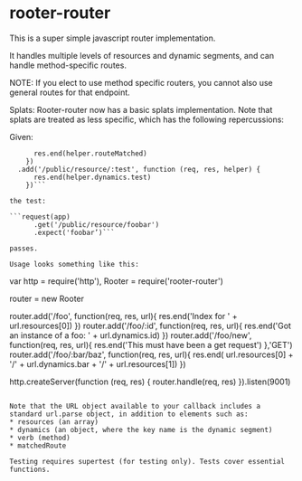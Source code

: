 # rooter-router

This is a super simple javascript router implementation.

It handles multiple levels of resources and dynamic segments, and can handle method-specific routes.

NOTE: If you elect to use method specific routers, you cannot also use general routes for that endpoint.

Splats: Rooter-router now has a basic splats implementation. Note that splats are treated as less specific, which has the following repercussions:

Given:
```testRouter.add('/public/*', function (req, res, helper) {
      res.end(helper.routeMatched)
    })
  .add('/public/resource/:test', function (req, res, helper) {
      res.end(helper.dynamics.test)
    })```

the test:

```request(app)
      .get('/public/resource/foobar')
      .expect('foobar’)```

passes.

Usage looks something like this:

```
var http = require('http'),
Rooter = require('rooter-router')

router = new Rooter

router.add('/foo', function(req, res, url){
    res.end('Index for ' + url.resources[0])
})
router.add('/foo/:id', function(req, res, url){
  res.end('Got an instance of a foo: ' + url.dynamics.id)
})
router.add('/foo/new', function(req, res, url){
  res.end('This must have been a get request')
},'GET')
router.add('/foo/:bar/baz', function(req, res, url){
  res.end( url.resources[0] + '/' + url.dynamics.bar + '/' + url.resources[1])
})

http.createServer(function (req, res) {
  router.handle(req, res)
}).listen(9001)
```

Note that the URL object available to your callback includes a standard url.parse object, in addition to elements such as:
* resources (an array)
* dynamics (an object, where the key name is the dynamic segment)
* verb (method)
* matchedRoute

Testing requires supertest (for testing only). Tests cover essential functions.
